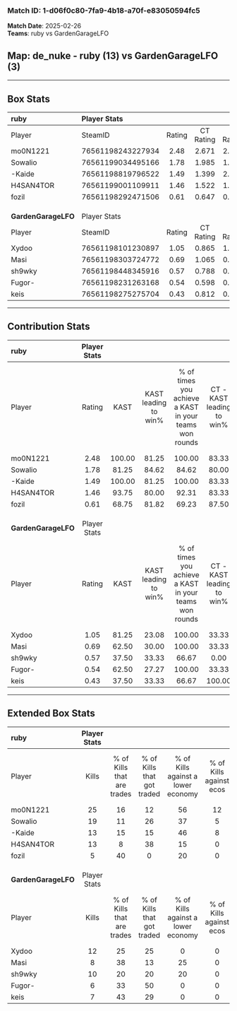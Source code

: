 ### Match ID: 1-d06f0c80-7fa9-4b18-a70f-e83050594fc5  
**Match Date**: 2025-02-26  
**Teams**: ruby vs GardenGarageLFO  

## **Map**: de_nuke - ruby (13) vs GardenGarageLFO (3)  
---  

## Box Stats  

| **ruby**            | Player Stats      |        |           |          |        |       |       |         |        |      |     |
| :- | :- | :-: | :-: | :-: | :-: | :-: | :-: | :-: | :-: | :-: | :-: |
| Player              | SteamID           | Rating | CT Rating | T Rating |  KAST  |  ADR  | Kills | Assists | Deaths | K/D  | HS% |
| mo0N1221            | 76561198243227934 |  2.48  |   2.671   |  2.179   | 100.00 | 152.3 |  25   |    3    |   5    | 5.00 | 36  |
| Sowalio             | 76561199034495166 |  1.78  |   1.985   |  1.419   | 81.25  | 110.8 |  19   |    1    |   8    | 2.38 | 36  |
| -Kaide              | 76561198819796522 |  1.49  |   1.399   |  2.056   | 100.00 | 88.7  |  13   |    8    |   10   | 1.30 | 53  |
| H4SAN4TOR           | 76561199001109911 |  1.46  |   1.522   |  1.536   | 93.75  | 88.9  |  13   |    4    |   9    | 1.44 | 61  |
| fozil               | 76561198292471506 |  0.61  |   0.647   |  0.961   | 68.75  | 40.7  |   5   |    2    |   11   | 0.45 | 60  |
|                     |                   |        |           |          |        |       |       |         |        |      |     |
|                     |                   |        |           |          |        |       |       |         |        |      |     |
|                     |                   |        |           |          |        |       |       |         |        |      |     |
| **GardenGarageLFO** | Player Stats      |        |           |          |        |       |       |         |        |      |     |
| Player              | SteamID           | Rating | CT Rating | T Rating |  KAST  |  ADR  | Kills | Assists | Deaths | K/D  | HS% |
| Xydoo               | 76561198101230897 |  1.05  |   0.865   |  1.376   | 81.25  | 76.6  |  12   |    0    |   15   | 0.80 | 66  |
| Masi                | 76561198303724772 |  0.69  |   1.065   |  0.705   | 62.50  | 64.1  |   8   |    6    |   15   | 0.53 | 50  |
| sh9wky              | 76561198448345916 |  0.57  |   0.788   |  0.543   | 37.50  | 59.1  |  10   |    1    |   15   | 0.67 | 60  |
| Fugor-              | 76561198231263168 |  0.54  |   0.598   |  0.753   | 62.50  | 54.6  |   6   |    3    |   15   | 0.40 | 83  |
| keis                | 76561198275275704 |  0.43  |   0.812   |  0.346   | 37.50  | 61.5  |   7   |    3    |   15   | 0.47 | 85  |
---  

## Contribution Stats  

| **ruby**            | Player Stats |        |                      |                                                        |                           |                                                             |                          |                                                            |
| :- | :-: | :-: | :-: | :-: | :-: | :-: | :-: | :-: |
| Player              |    Rating    |  KAST  | KAST leading to win% | % of times you achieve a KAST in your teams won rounds | CT - KAST leading to win% | CT - % of times you achieve a KAST in your teams won rounds | T - KAST leading to win% | T - % of times you achieve a KAST in your teams won rounds |
| mo0N1221            |     2.48     | 100.00 |        81.25         |                         100.00                         |           83.33           |                           100.00                            |          75.00           |                           100.00                           |
| Sowalio             |     1.78     | 81.25  |        84.62         |                         84.62                          |           80.00           |                            80.00                            |          100.00          |                           100.00                           |
| -Kaide              |     1.49     | 100.00 |        81.25         |                         100.00                         |           83.33           |                           100.00                            |          75.00           |                           100.00                           |
| H4SAN4TOR           |     1.46     | 93.75  |        80.00         |                         92.31                          |           83.33           |                           100.00                            |          66.67           |                           66.67                            |
| fozil               |     0.61     | 68.75  |        81.82         |                         69.23                          |           87.50           |                            70.00                            |          66.67           |                           66.67                            |
|                     |              |        |                      |                                                        |                           |                                                             |                          |                                                            |
|                     |              |        |                      |                                                        |                           |                                                             |                          |                                                            |
|                     |              |        |                      |                                                        |                           |                                                             |                          |                                                            |
| **GardenGarageLFO** | Player Stats |        |                      |                                                        |                           |                                                             |                          |                                                            |
| Player              |    Rating    |  KAST  | KAST leading to win% | % of times you achieve a KAST in your teams won rounds | CT - KAST leading to win% | CT - % of times you achieve a KAST in your teams won rounds | T - KAST leading to win% | T - % of times you achieve a KAST in your teams won rounds |
| Xydoo               |     1.05     | 81.25  |        23.08         |                         100.00                         |           33.33           |                           100.00                            |          20.00           |                           100.00                           |
| Masi                |     0.69     | 62.50  |        30.00         |                         100.00                         |           33.33           |                           100.00                            |          28.57           |                           100.00                           |
| sh9wky              |     0.57     | 37.50  |        33.33         |                         66.67                          |           0.00            |                            0.00                             |          50.00           |                           100.00                           |
| Fugor-              |     0.54     | 62.50  |        27.27         |                         100.00                         |           33.33           |                           100.00                            |          25.00           |                           100.00                           |
| keis                |     0.43     | 37.50  |        33.33         |                         66.67                          |          100.00           |                           100.00                            |          20.00           |                           50.00                            |
---  

## Extended Box Stats  

| **ruby**            | Player Stats |                            |                            |                                    |                         |                              |                                 |        |                             |                                     |                          |                               |                            |
| :- | :-: | :-: | :-: | :-: | :-: | :-: | :-: | :-: | :-: | :-: | :-: | :-: | :-: |
| Player              |    Kills     | % of Kills that are trades | % of Kills that got traded | % of Kills against a lower economy | % of Kills against ecos | % of Kills that are flawless | % of Kills that are close duels | Deaths | % of Deaths that get traded | % of Deaths against a lower economy | % of Deaths against ecos | % of Deaths that are flawless | % of Deaths that are close |
| mo0N1221            |      25      |             16             |             12             |                 56                 |           12            |              76              |                4                |   5    |             40              |                 40                  |            0             |              40               |             0              |
| Sowalio             |      19      |             11             |             26             |                 37                 |            5            |              79              |                0                |   8    |             25              |                  0                  |            0             |              63               |             0              |
| -Kaide              |      13      |             15             |             15             |                 46                 |            8            |              69              |                0                |   10   |             20              |                 10                  |            0             |              50               |             0              |
| H4SAN4TOR           |      13      |             8              |             38             |                 15                 |            0            |              69              |                0                |   9    |             22              |                 11                  |            0             |              67               |             0              |
| fozil               |      5       |             40             |             0              |                 20                 |            0            |              60              |               20                |   11   |             27              |                 36                  |            9             |              73               |             0              |
|                     |              |                            |                            |                                    |                         |                              |                                 |        |                             |                                     |                          |                               |                            |
|                     |              |                            |                            |                                    |                         |                              |                                 |        |                             |                                     |                          |                               |                            |
|                     |              |                            |                            |                                    |                         |                              |                                 |        |                             |                                     |                          |                               |                            |
| **GardenGarageLFO** | Player Stats |                            |                            |                                    |                         |                              |                                 |        |                             |                                     |                          |                               |                            |
| Player              |    Kills     | % of Kills that are trades | % of Kills that got traded | % of Kills against a lower economy | % of Kills against ecos | % of Kills that are flawless | % of Kills that are close duels | Deaths | % of Deaths that get traded | % of Deaths against a lower economy | % of Deaths against ecos | % of Deaths that are flawless | % of Deaths that are close |
| Xydoo               |      12      |             25             |             25             |                 0                  |            0            |              67              |                0                |   15   |             40              |                  7                  |            0             |              87               |             0              |
| Masi                |      8       |             38             |             13             |                 25                 |            0            |              75              |                0                |   15   |             20              |                  7                  |            0             |              60               |             0              |
| sh9wky              |      10      |             20             |             20             |                 20                 |            0            |              60              |                0                |   15   |              7              |                  7                  |            0             |              80               |             0              |
| Fugor-              |      6       |             33             |             50             |                 0                  |            0            |              67              |                0                |   15   |             27              |                  7                  |            0             |              60               |             0              |
| keis                |      7       |             43             |             29             |                 0                  |            0            |              29              |                0                |   15   |              7              |                  7                  |            0             |              80               |             13             |

